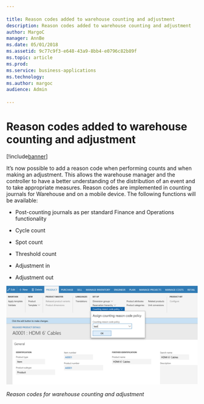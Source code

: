 ```yaml
---

title: Reason codes added to warehouse counting and adjustment
description: Reason codes added to warehouse counting and adjustment
author: MargoC
manager: AnnBe
ms.date: 05/01/2018
ms.assetid: 9c77c9f3-e648-43a9-8bb4-e0796c82b89f
ms.topic: article
ms.prod: 
ms.service: business-applications
ms.technology: 
ms.author: margoc
audience: Admin

---
```

#  Reason codes added to warehouse counting and adjustment




[!include[banner](../../../includes/banner.md)]

It’s now possible to add a reason code when performing counts and when making an
adjustment. This allows the warehouse manager and the controller to have a
better understanding of the distribution of an event and to take appropriate
measures. Reason codes are implemented in counting journals for Warehouse and on
a mobile device. The following functions will be available:

-   Post-counting journals as per standard Finance and Operations functionality

-   Cycle count

-   Spot count

-   Threshold count

-   Adjustment in

-   Adjustment out

![A screenshot showing reason codes for warehouse counting and adjustment ](media/reason-codes-added-to-warehouse-counting-adjustment-1.png "A screenshot showing reason codes for warehouse counting and adjustment ")
<!-- FO_Reason_codes_for_warehouse_counting_and_adjustment_A.png -->


*Reason codes for warehouse counting and adjustment*
